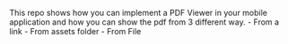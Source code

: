 This repo shows how you can implement a PDF Viewer in your mobile application and how you can show the pdf from 3 different way.
	-  From a link
 	-  From assets folder
	-  From File